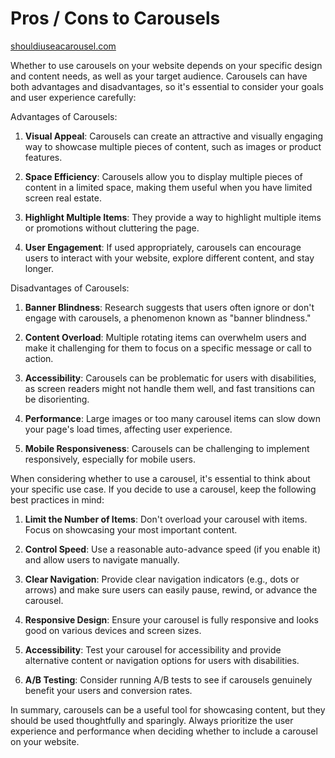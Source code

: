 # Pros / Cons to Carousels

[shouldiuseacarousel.com](https://shouldiuseacarousel.com/)

Whether to use carousels on your website depends on your specific design and content needs, as well as your target audience. Carousels can have both advantages and disadvantages, so it's essential to consider your goals and user experience carefully:

Advantages of Carousels:

1. **Visual Appeal**: Carousels can create an attractive and visually engaging way to showcase multiple pieces of content, such as images or product features.

2. **Space Efficiency**: Carousels allow you to display multiple pieces of content in a limited space, making them useful when you have limited screen real estate.

3. **Highlight Multiple Items**: They provide a way to highlight multiple items or promotions without cluttering the page.

4. **User Engagement**: If used appropriately, carousels can encourage users to interact with your website, explore different content, and stay longer.

Disadvantages of Carousels:

1. **Banner Blindness**: Research suggests that users often ignore or don't engage with carousels, a phenomenon known as "banner blindness."

2. **Content Overload**: Multiple rotating items can overwhelm users and make it challenging for them to focus on a specific message or call to action.

3. **Accessibility**: Carousels can be problematic for users with disabilities, as screen readers might not handle them well, and fast transitions can be disorienting.

4. **Performance**: Large images or too many carousel items can slow down your page's load times, affecting user experience.

5. **Mobile Responsiveness**: Carousels can be challenging to implement responsively, especially for mobile users.

When considering whether to use a carousel, it's essential to think about your specific use case. If you decide to use a carousel, keep the following best practices in mind:

1. **Limit the Number of Items**: Don't overload your carousel with items. Focus on showcasing your most important content.

2. **Control Speed**: Use a reasonable auto-advance speed (if you enable it) and allow users to navigate manually.

3. **Clear Navigation**: Provide clear navigation indicators (e.g., dots or arrows) and make sure users can easily pause, rewind, or advance the carousel.

4. **Responsive Design**: Ensure your carousel is fully responsive and looks good on various devices and screen sizes.

5. **Accessibility**: Test your carousel for accessibility and provide alternative content or navigation options for users with disabilities.

6. **A/B Testing**: Consider running A/B tests to see if carousels genuinely benefit your users and conversion rates.

In summary, carousels can be a useful tool for showcasing content, but they should be used thoughtfully and sparingly. Always prioritize the user experience and performance when deciding whether to include a carousel on your website.
